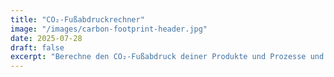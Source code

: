 ```yaml
---
title: "CO₂-Fußabdruckrechner"
image: "/images/carbon-footprint-header.jpg"
date: 2025-07-28
draft: false
excerpt: "Berechne den CO₂-Fußabdruck deiner Produkte und Prozesse und vergleiche ihn mit den Lösungen von Bioxiplas."
---
```

